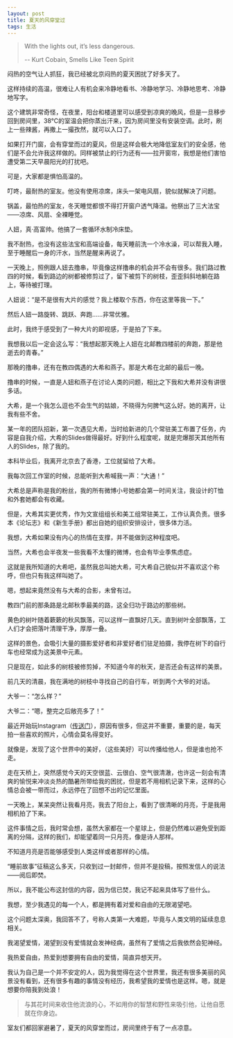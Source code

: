 ```yaml
---
layout: post
title: 夏天的风穿堂过
tags: 生活
---
```


> With the lights out, it’s less dangerous.
>
> -- Kurt Cobain, Smells Like Teen Spirit

闷热的空气让人抓狂，我已经被北京闷热的夏天困扰了好多天了。

这样持续的高温，很难让人有机会来冷静地看书、冷静地学习、冷静地思考、冷静地写字。

<!--more-->

这个建筑非常奇怪，在夜里，阳台和楼道里可以感受到凉爽的晚风，但是一旦移步回到房间里，38℃的室温会把你蒸出汗来，因为房间里没有安装空调。此时，刷上一些辣酱，再撒上一撮孜然，就可以入口了。

如果打开门窗，会有穿堂而过的夏风，但是这样会极大地降低室友们的安全感，他们是不会允许我这样做的。同样被禁止的行为还有——拉开窗帘，我想是他们害怕遭受第二天早晨阳光的打扰吧。

可是，大家都是惧怕高温的。

叮咚，最耐热的室友。他没有使用凉席，床头一架电风扇，貌似就解决了问题。

锅盖，最怕热的室友，冬天睡觉都恨不得打开窗户透气降温。他祭出了三大法宝——凉席、风扇、全裸睡觉。

人妞，真·高富帅。他搞了一套循环水制冷床垫。

我不耐热，也没有这些法宝和高端设备，每天睡前洗一个冷水澡，可以帮我入睡，至于睡醒后一身的汗水，当然是醒来再说了。

一天晚上，照例跟人妞去撸串，毕竟像这样撸串的机会并不会有很多。我们路过教四的时候，看到路边的树都被修剪过了，留下被剪下的树枝，歪歪斜斜地躺在路上，等待被打理。

人妞说：“是不是很有大片的感觉？我上楼取个东西，你在这里等我一下。”

然后人妞一路旋转、跳跃、奔跑……非常优雅。

此时，我终于感受到了一种大片的即视感，于是拍了下来。

我想我以后一定会这么写：“我想起那天晚上人妞在北邮教四楼前的奔跑，那是他逝去的青春。”

那晚的撸串，还有在教四偶遇的大希和燕子。那是大希在北邮的最后一晚。

撸串的时候，一直是人妞和燕子在讨论人类的问题，相比之下我和大希并没有讲很多话。

大希，是一个我怎么逗也不会生气的姑娘，不晓得为何脾气这么好。她的离开，让我有些不舍。

某一年的团队招新，第一次遇见大希，当时给新进的几个常驻美工布置了任务，内容是自我介绍，大希的Slides做得最好。好到什么程度呢，就是完爆那天其他所有人的Slides，除了我的。

本科毕业后，我离开北京去了香港，工位就留给了大希。

我每次回工作室的时候，总能听到大希喊我一声：“大通！”

大希总是声称是我的粉丝，我的所有微博小号她都会第一时间关注，我设计的T恤和外套她都会有收藏。

但是，大希其实更优秀，作为文宣组组长和美工组常驻美工，工作认真负责。很多本《论坛志》和《新生手册》都出自她的组织安排设计，很多体力活。

我想，大希如果没有内心的热情在支撑，并不能做到这种程度吧。

当然，大希也会半夜发一些我看不太懂的微博，也会有毕业季焦虑症。

这就是我所知道的大希吧，虽然我总叫她大希，可大希自己貌似并不喜欢这个称呼，但也只有我这样叫她了。

嗯，想起来竟然没有与大希的合影，未曾有过。

教四门前的那条路是北邮秋季最美的路，这全归功于路边的那些树。

黄色的树叶随着簌簌的秋风飘落，可以这样一直飘好几天。直到树叶全部飘落，工人们才会把落叶清理干净，厚厚一叠。

这样的景色，会吸引大量的摄影爱好者和非爱好者们驻足拍摄，我停在树下的自行车也经常成为这美景中元素。

只是现在，如此多的树枝被修剪掉，不知道今年的秋天，是否还会有这样的美景。

前几天的清晨，我在满地的树枝中寻找自己的自行车，听到两个大爷的对话。

大爷一：“怎么样？”

大爷二：“嗯，整完之后敞亮多了！”

最近开始玩Instagram（[传送门](https://www.instagram.com/irockbunny/)），原因有很多，但这并不重要，重要的是，每天拍一些喜欢的照片，心情会莫名得变好。

就像是，发现了这个世界中的美好，（这些美好）可以传播给他人，但是谁也抢不走。

走在天桥上，突然感觉今天的天空很蓝、云很白、空气很清澈，也许这一刻会有清爽的愉悦来冲淡炎热的酷暑所带给我的困扰，但是若不用相机记录下来，这样的心情总会被一带而过，永远停在了回想不出的记忆里面。

一天晚上，某呆突然让我看月亮，我去了阳台上，看到了很清晰的月亮，于是我用相机拍了下来。

这件事情之后，我时常会想，虽然大家都在一个星球上，但是仍然难以避免受到距离的分隔，这样的我们，却能望着同一只月亮，像是诗人那样。

不知道月亮是否能够感受到人类这样或者那样的心情。

“睡前故事”征稿这么多天，只收到过一封邮件，但并不是投稿，按照发信人的说法——阅后即焚。

所以，我不能公布这封信的内容，因为信已焚，我记不起来具体写了些什么。

我想，至少我遇见的每一个人，都是拥有着对爱和自由的无限渴望吧。

这个问题太深奥，我回答不了，号称人类第一大难题，毕竟与人类文明的延续息息相关。

我渴望爱情，渴望到没有爱情就会发神经病，虽然有了爱情之后我依然会犯神经。

我热爱自由，热爱到想要拥有自由的爱情，简直异想天开。

我认为自己是一个并不安定的人，因为我觉得在这个世界里，我还有很多美丽的风景没有看到，还有很多有趣的事情没有经历，我希望我的爱情也是这样。嗯，就是想要你陪我到处浪！

> 与其花时间来收住他流浪的心，不如用你的智慧和野性来吸引他，让他自愿就在你身边。

室友们都回家避暑了，夏天的风穿堂而过，房间里终于有了一点凉意。
